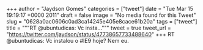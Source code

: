 
+++
author = "Jaydson Gomes"
categories = ["tweet"]
date = "Tue Mar 15 19:19:17 +0000 2011"
draft = false
image = "No media found for this Tweet"
slug = "0628a0ac0606c0ad3ca14245e405e8cace61b20a"
tags = ["tweet"]
title = """RT @ubuntudicas: Vc insta..."""
tweet = true
tweet_url = "https://twitter.com/jaydson/status/47738657733488640"
+++
RT @ubuntudicas: Vc instalou o #IE9 hoje? Nem eu.
